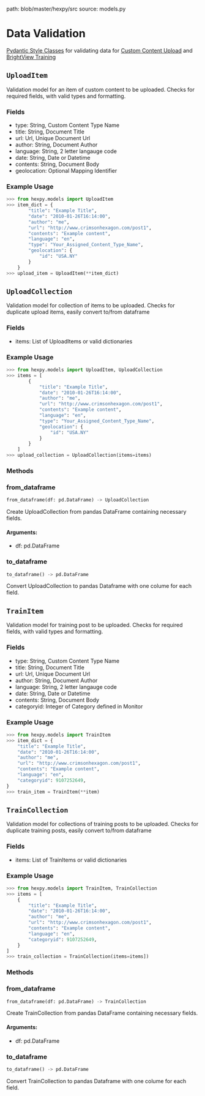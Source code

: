 path: blob/master/hexpy/src
source:  models.py

Data Validation
===============

[Pydantic Style Classes](https://pydantic-docs.helpmanual.io/) for validating data for [Custom Content Upload](Upload.md#upload) and [BrightView Training](Monitor.md#train_monitor)

## `UploadItem`
Validation model for an item of custom content to be uploaded. Checks for required fields, with valid types and formatting.

### Fields
* type: String, Custom Content Type Name
* title: String, Document Title
* url: Url, Unique Document Url
* author: String, Document Author
* language: String, 2 letter langauge code
* date: String, Date or Datetime
* contents: String, Document Body
* geolocation: Optional Mapping Identifier


### Example Usage

```python
>>> from hexpy.models import UploadItem
>>> item_dict = {
        "title": "Example Title",
        "date": "2010-01-26T16:14:00",
        "author": "me",
        "url": "http://www.crimsonhexagon.com/post1",
        "contents": "Example content",
        "language": "en",
        "type": "Your_Assigned_Content_Type_Name",
        "geolocation": {
            "id": "USA.NY"
        }
    }
>>> upload_item = UploadItem(**item_dict)
```

## `UploadCollection`
Validation model for collection of items to be uploaded. Checks for duplicate upload items, easily convert to/from dataframe

### Fields
* items: List of UploadItems or valid dictionaries

### Example Usage

```python
>>> from hexpy.models import UploadItem, UploadCollection
>>> items = [
        {
            "title": "Example Title",
            "date": "2010-01-26T16:14:00",
            "author": "me",
            "url": "http://www.crimsonhexagon.com/post1",
            "contents": "Example content",
            "language": "en",
            "type": "Your_Assigned_Content_Type_Name",
            "geolocation": {
                "id": "USA.NY"
            }
        }
    ]
>>> upload_collection = UploadCollection(items=items)
```

### Methods

### from_dataframe
```python
from_dataframe(df: pd.DataFrame) -> UploadCollection
```
Create UploadCollection from pandas DataFrame containing necessary fields.

#### Arguments:
* df: pd.DataFrame

### to_dataframe
 ```python
 to_dataframe() -> pd.DataFrame
 ```
 Convert UploadCollection to pandas Dataframe with one colume for each field.

## `TrainItem`
Validation model for training post to be uploaded. Checks for required fields, with valid types and formatting.

### Fields
* type: String, Custom Content Type Name
* title: String, Document Title
* url: Url, Unique Document Url
* author: String, Document Author
* language: String, 2 letter langauge code
* date: String, Date or Datetime
* contents: String, Document Body
* categoryid: Integer of Category defined in Monitor

### Example Usage

```python
>>> from hexpy.models import TrainItem
>>> item_dict = {
    "title": "Example Title",
    "date": "2010-01-26T16:14:00",
    "author": "me",
    "url": "http://www.crimsonhexagon.com/post1",
    "contents": "Example content",
    "language": "en",
    "categoryid": 9107252649,
}
>>> train_item = TrainItem(**item)
```

## `TrainCollection`
Validation model for collections of training posts to be uploaded. Checks for duplicate training posts, easily convert to/from dataframe


### Fields
* items: List of TrainItems or valid dictionaries

### Example Usage

```python
>>> from hexpy.models import TrainItem, TrainCollection
>>> items = [
    {
        "title": "Example Title",
        "date": "2010-01-26T16:14:00",
        "author": "me",
        "url": "http://www.crimsonhexagon.com/post1",
        "contents": "Example content",
        "language": "en",
        "categoryid": 9107252649,
    }
]
>>> train_collection = TrainCollection(items=items])
```
### Methods

### from_dataframe
```python
from_dataframe(df: pd.DataFrame) -> TrainCollection
```
Create TrainCollection from pandas DataFrame containing necessary fields.

#### Arguments:
* df: pd.DataFrame

### to_dataframe
 ```python
 to_dataframe() -> pd.DataFrame
 ```
 Convert TrainCollection to pandas Dataframe with one colume for each field.
